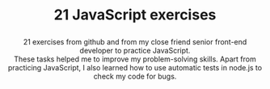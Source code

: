 # <p align="center">21 JavaScript exercises</p>
<p align="center">21 exercises from github and from my close friend senior front-end developer to practice JavaScript.<br>
  These tasks helped me to improve my problem-solving skills.
Apart from practicing JavaScript, I also learned how to use automatic tests in node.js to check my code for bugs.</p>
